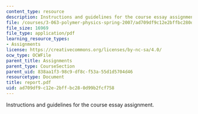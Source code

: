 ```yaml
---
content_type: resource
description: Instructions and guidelines for the course essay assignment.
file: /courses/3-063-polymer-physics-spring-2007/ad709df9c12e2bffbc280d99b2fcf758_report.pdf
file_size: 16969
file_type: application/pdf
learning_resource_types:
- Assignments
license: https://creativecommons.org/licenses/by-nc-sa/4.0/
ocw_type: OCWFile
parent_title: Assignments
parent_type: CourseSection
parent_uid: 838aa1f3-98c9-df8c-f53a-55d1d5704d46
resourcetype: Document
title: report.pdf
uid: ad709df9-c12e-2bff-bc28-0d99b2fcf758
---
```

Instructions and guidelines for the course essay assignment.